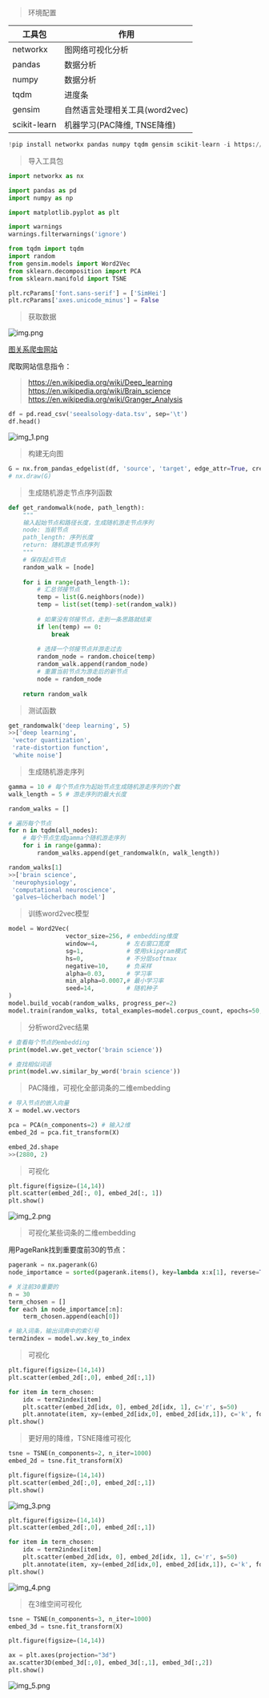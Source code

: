 > 环境配置

|工具包| 作用 |
|--|--|
|networkx  | 图网络可视化分析 |
|pandas  | 数据分析 |
|numpy  | 数据分析 |
|tqdm | 进度条|
|gensim | 自然语言处理相关工具(word2vec)|
|scikit-learn | 机器学习(PAC降维, TNSE降维)|

```python
!pip install networkx pandas numpy tqdm gensim scikit-learn -i https://pypi.tuna.tsinghua.edu.cn/simple
```

> 导入工具包

```python
import networkx as nx

import pandas as pd
import numpy as np

import matplotlib.pyplot as plt

import warnings
warnings.filterwarnings('ignore')

from tqdm import tqdm
import random
from gensim.models import Word2Vec
from sklearn.decomposition import PCA
from sklearn.manifold import TSNE

plt.rcParams['font.sans-serif'] = ['SimHei']
plt.rcParams['axes.unicode_minus'] = False
```

> 获取数据

![img.png](img.png)

[图关系爬虫网站](https://densitydesign.github.io/strumentalia-seealsology/)

爬取网站信息指令：

> https://en.wikipedia.org/wiki/Deep_learning  
https://en.wikipedia.org/wiki/Brain_science  
https://en.wikipedia.org/wiki/Granger_Analysis

```python
df = pd.read_csv('seealsology-data.tsv', sep='\t')
df.head()
```
![img_1.png](img_1.png)

> 构建无向图

```python
G = nx.from_pandas_edgelist(df, 'source', 'target', edge_attr=True, create_using=nx.Graph())
# nx.draw(G)
```
> 生成随机游走节点序列函数

```python
def get_randomwalk(node, path_length):
    """
    输入起始节点和路径长度，生成随机游走节点序列
    node: 当前节点
    path_length: 序列长度
    return: 随机游走节点序列
    """
    # 保存起点节点
    random_walk = [node]
    
    for i in range(path_length-1):
        # 汇总邻接节点
        temp = list(G.neighbors(node))
        temp = list(set(temp)-set(random_walk))
        
        # 如果没有邻接节点，走到一条思路就结束
        if len(temp) == 0:
            break
        
        # 选择一个邻接节点并游走过去
        random_node = random.choice(temp)
        random_walk.append(random_node)
        # 重置当前节点为游走后的新节点
        node = random_node
    
    return random_walk
```
> 测试函数

```python
get_randomwalk('deep learning', 5)
>>['deep learning',
 'vector quantization',
 'rate-distortion function',
 'white noise']
```

> 生成随机游走序列

```python
gamma = 10 # 每个节点作为起始节点生成随机游走序列的个数
walk_length = 5 # 游走序列的最大长度

random_walks = []

# 遍历每个节点
for n in tqdm(all_nodes):
    # 每个节点生成gamma个随机游走序列
    for i in range(gamma):
        random_walks.append(get_randomwalk(n, walk_length))

random_walks[1]
>>['brain science',
 'neurophysiology',
 'computational neuroscience',
 'galves–löcherbach model']
```

> 训练word2vec模型

```python
model = Word2Vec(
                vector_size=256, # embedding维度
                window=4,        # 左右窗口宽度
                sg=1,            # 使用skipgram模式
                hs=0,            # 不分层softmax
                negative=10,     # 负采样
                alpha=0.03,      # 学习率
                min_alpha=0.0007,# 最小学习率
                seed=14,         # 随机种子
)
model.build_vocab(random_walks, progress_per=2)
model.train(random_walks, total_examples=model.corpus_count, epochs=50, report_delay=1)
```

> 分析word2vec结果

```python
# 查看每个节点的embedding
print(model.wv.get_vector('brain science'))

# 查找相似词语
print(model.wv.similar_by_word('brain science'))
```
> PAC降维，可视化全部词条的二维embedding

```python
# 导入节点的嵌入向量
X = model.wv.vectors

pca = PCA(n_components=2) # 输入2维
embed_2d = pca.fit_transform(X)

embed_2d.shape
>>(2880, 2)
```

> 可视化

```python
plt.figure(figsize=(14,14))
plt.scatter(embed_2d[:, 0], embed_2d[:, 1])
plt.show()
```
![img_2.png](img_2.png)

> 可视化某些词条的二维embedding

用PageRank找到重要度前30的节点：

```python
pagerank = nx.pagerank(G)
node_importamce = sorted(pagerank.items(), key=lambda x:x[1], reverse=True)

# 关注前30重要的
n = 30
term_chosen = []
for each in node_importamce[:n]:
    term_chosen.append(each[0])

# 输入词条，输出词典中的索引号
term2index = model.wv.key_to_index
```
> 可视化

```python
plt.figure(figsize=(14,14))
plt.scatter(embed_2d[:,0], embed_2d[:,1])

for item in term_chosen:
    idx = term2index[item]
    plt.scatter(embed_2d[idx, 0], embed_2d[idx, 1], c='r', s=50)
    plt.annotate(item, xy=(embed_2d[idx,0], embed_2d[idx,1]), c='k', fontsize=12)
plt.show()
```

> 更好用的降维，TSNE降维可视化

```python
tsne = TSNE(n_components=2, n_iter=1000)
embed_2d = tsne.fit_transform(X)

plt.figure(figsize=(14,14))
plt.scatter(embed_2d[:,0], embed_2d[:,1])
plt.show()
```

![img_3.png](img_3.png)

```python
plt.figure(figsize=(14,14))
plt.scatter(embed_2d[:,0], embed_2d[:,1])

for item in term_chosen:
    idx = term2index[item]
    plt.scatter(embed_2d[idx, 0], embed_2d[idx, 1], c='r', s=50)
    plt.annotate(item, xy=(embed_2d[idx,0], embed_2d[idx,1]), c='k', fontsize=12)
plt.show()
```

![img_4.png](img_4.png)

> 在3维空间可视化

```python
tsne = TSNE(n_components=3, n_iter=1000)
embed_3d = tsne.fit_transform(X)

plt.figure(figsize=(14,14))

ax = plt.axes(projection="3d")
ax.scatter3D(embed_3d[:,0], embed_3d[:,1], embed_3d[:,2])
plt.show()
```

![img_5.png](img_5.png)